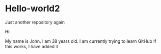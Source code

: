 # Hello-world2
Just another repository again

Hi.

My name is John.
I am 38 years old.
I am currently trying to learn GitHub
If this works, I have added it
